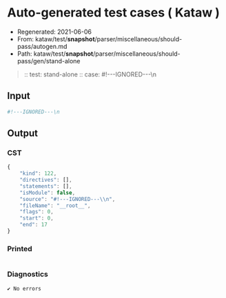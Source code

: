 # Auto-generated test cases ( Kataw )
- Regenerated: 2021-06-06
- From: kataw/test/__snapshot__/parser/miscellaneous/should-pass/autogen.md
- Path: kataw/test/__snapshot__/parser/miscellaneous/should-pass/gen/stand-alone
> :: test: stand-alone
> :: case: #!---IGNORED---\n
## Input

`````js
#!---IGNORED---\n
`````
## Output

### CST

```javascript
{
    "kind": 122,
    "directives": [],
    "statements": [],
    "isModule": false,
    "source": "#!---IGNORED---\\n",
    "fileName": "__root__",
    "flags": 0,
    "start": 0,
    "end": 17
}
```

### Printed

```javascript


```

### Diagnostics

```javascript
✔ No errors
```

